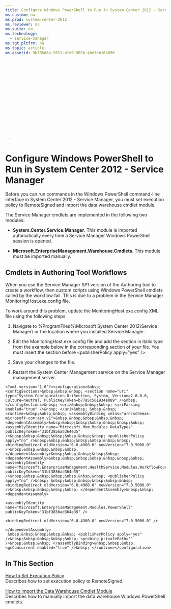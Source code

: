 ```yaml
---
title: Configure Windows PowerShell to Run in System Center 2012 - Service Manager
ms.custom: na
ms.prod: system-center-2012
ms.reviewer: na
ms.suite: na
ms.technology: 
  - service-manager
ms.tgt_pltfrm: na
ms.topic: article
ms.assetid: 9b785d6a-2011-4fd9-987b-46e5eb164896


















---
```

# Configure Windows PowerShell to Run in System Center 2012 - Service Manager
Before you can run commands in the Windows&nbsp;PowerShell command\-line interface in System Center 2012 - Service Manager, you must set execution policy to RemoteSigned and import the data warehouse cmdlet module.  
  
 The Service Manager cmdlets are implemented in the following two modules:  
  
-   **System.Center.Service.Manager**. This module is imported automatically every time a Service Manager Windows&nbsp;PowerShell session is opened.  
  
-   **Microsoft.EnterpriseManagement.Warehouse.Cmdlets**. This module must be imported manually.  
  
## Cmdlets in Authoring Tool Workflows  
 When you use the Service Manager SP1 version of the Authoring tool to create a workflow, then custom scripts using Windows PowerShell cmdlets called by the workflow fail. This is due to a problem in the Service Manager MonitoringHost.exe.config file.  
  
 To work around this problem, update the MonitoringHost.exe.config XML file using the following steps.  
  
1.  Navigate to %ProgramFiles%\\Microsoft System Center 2012\\Service Manager\\ or the location where you installed Service Manager.  
  
2.  Edit the MonitoringHost.exe.config file and add the section in italic type from the example below in the corresponding section of your file. You must insert the section before \<publisherPolicy apply\="yes" \/\>.  
  
3.  Save your changes to the file.  
  
4.  Restart the System Center Management service on the Service Manager management server.  
  
```  
<?xml version="1.0"?><configuration>&nbsp; <configSections>&nbsp;&nbsp;&nbsp; <section name="uri" type="System.Configuration.UriSection, System, Version=2.0.0.0, Culture=neutral, PublicKeyToken=b77a5c561934e089" />&nbsp; </configSections>&nbsp; <uri>&nbsp;&nbsp;&nbsp; <iriParsing enabled="true" />&nbsp; </uri>&nbsp; &nbsp;&nbsp;<runtime>&nbsp;&nbsp;&nbsp; <assemblyBinding xmlns="urn:schemas-microsoft-com:asm.v1">&nbsp;&nbsp;&nbsp;&nbsp;&nbsp; <dependentAssembly>&nbsp;&nbsp;&nbsp;&nbsp;&nbsp;&nbsp;&nbsp; <assemblyIdentity name="Microsoft.Mom.Modules.DataTypes" publicKeyToken="31bf3856ad364e35" />&nbsp;&nbsp;&nbsp;&nbsp;&nbsp;&nbsp;&nbsp; <publisherPolicy apply="no" />&nbsp;&nbsp;&nbsp;&nbsp;&nbsp;&nbsp;&nbsp; <bindingRedirect oldVersion="6.0.4900.0" newVersion="7.0.5000.0" />&nbsp;&nbsp;&nbsp;&nbsp;&nbsp; </dependentAssembly>&nbsp;&nbsp;&nbsp;&nbsp;&nbsp; <dependentAssembly>&nbsp;&nbsp;&nbsp;&nbsp;&nbsp;&nbsp;&nbsp; <assemblyIdentity name="Microsoft.EnterpriseManagement.HealthService.Modules.WorkflowFoundation" publicKeyToken="31bf3856ad364e35" />&nbsp;&nbsp;&nbsp;&nbsp;&nbsp;&nbsp;&nbsp; <publisherPolicy apply="no" />&nbsp; &nbsp;&nbsp;&nbsp;&nbsp;&nbsp;&nbsp;<bindingRedirect oldVersion="6.0.4900.0" newVersion="7.0.5000.0" />&nbsp;&nbsp;&nbsp;&nbsp;&nbsp; </dependentAssembly>&nbsp;&nbsp;  
<dependentAssembly>  
  
<assemblyIdentity name="Microsoft.EnterpriseManagement.Modules.PowerShell" publicKeyToken="31bf3856ad364e35" />  
  
<bindingRedirect oldVersion="6.0.4900.0" newVersion="7.0.5000.0" />  
  
</dependentAssembly>  
 &nbsp;&nbsp;&nbsp;&nbsp;&nbsp; <publisherPolicy apply="yes" />&nbsp;&nbsp;&nbsp;&nbsp;&nbsp; <probing privatePath="" />&nbsp;&nbsp;&nbsp; </assemblyBinding>&nbsp;&nbsp;&nbsp; <gcConcurrent enabled="true" />&nbsp; </runtime></configuration>  
```  
  
## In This Section  
 [How to Set Execution Policy](../Topic/How%20to%20Set%20Execution%20Policy.md)  
 Describes how to set execution policy to RemoteSigned.  
  
 [How to Import the Data Warehouse Cmdlet Module](../Topic/How%20to%20Import%20the%20Data%20Warehouse%20Cmdlet%20Module.md)  
 Describes how to manually import the data warehouse Windows&nbsp;PowerShell cmdlets.
